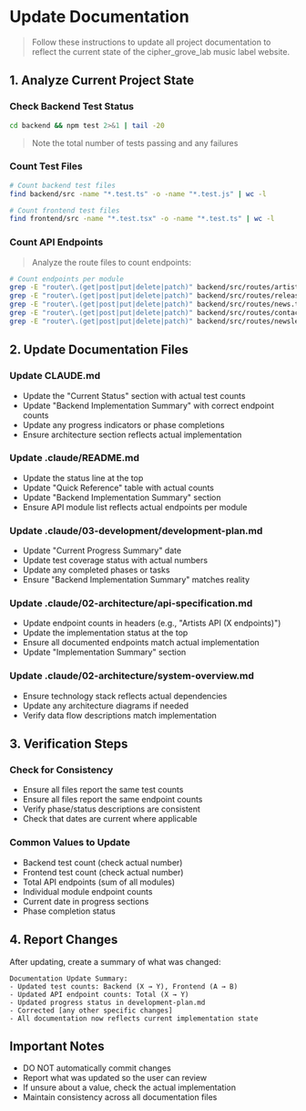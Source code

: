 # Update Documentation
> Follow these instructions to update all project documentation to reflect the current state of the cipher_grove_lab music label website.

## 1. Analyze Current Project State

### Check Backend Test Status
```bash
cd backend && npm test 2>&1 | tail -20
```
> Note the total number of tests passing and any failures

### Count Test Files
```bash
# Count backend test files
find backend/src -name "*.test.ts" -o -name "*.test.js" | wc -l

# Count frontend test files  
find frontend/src -name "*.test.tsx" -o -name "*.test.ts" | wc -l
```

### Count API Endpoints
> Analyze the route files to count endpoints:
```bash
# Count endpoints per module
grep -E "router\.(get|post|put|delete|patch)" backend/src/routes/artists.ts | wc -l
grep -E "router\.(get|post|put|delete|patch)" backend/src/routes/releases.ts | wc -l
grep -E "router\.(get|post|put|delete|patch)" backend/src/routes/news.ts | wc -l
grep -E "router\.(get|post|put|delete|patch)" backend/src/routes/contact.ts | wc -l
grep -E "router\.(get|post|put|delete|patch)" backend/src/routes/newsletter.ts | wc -l
```

## 2. Update Documentation Files

### Update CLAUDE.md
- Update the "Current Status" section with actual test counts
- Update "Backend Implementation Summary" with correct endpoint counts
- Update any progress indicators or phase completions
- Ensure architecture section reflects actual implementation

### Update .claude/README.md
- Update the status line at the top
- Update "Quick Reference" table with actual counts
- Update "Backend Implementation Summary" section
- Ensure API module list reflects actual endpoints per module

### Update .claude/03-development/development-plan.md
- Update "Current Progress Summary" date
- Update test coverage status with actual numbers
- Update any completed phases or tasks
- Ensure "Backend Implementation Summary" matches reality

### Update .claude/02-architecture/api-specification.md
- Update endpoint counts in headers (e.g., "Artists API (X endpoints)")
- Update the implementation status at the top
- Ensure all documented endpoints match actual implementation
- Update "Implementation Summary" section

### Update .claude/02-architecture/system-overview.md
- Ensure technology stack reflects actual dependencies
- Update any architecture diagrams if needed
- Verify data flow descriptions match implementation

## 3. Verification Steps

### Check for Consistency
- Ensure all files report the same test counts
- Ensure all files report the same endpoint counts
- Verify phase/status descriptions are consistent
- Check that dates are current where applicable

### Common Values to Update
- Backend test count (check actual number)
- Frontend test count (check actual number)
- Total API endpoints (sum of all modules)
- Individual module endpoint counts
- Current date in progress sections
- Phase completion status

## 4. Report Changes

After updating, create a summary of what was changed:
```
Documentation Update Summary:
- Updated test counts: Backend (X → Y), Frontend (A → B)
- Updated API endpoint counts: Total (X → Y)
- Updated progress status in development-plan.md
- Corrected [any other specific changes]
- All documentation now reflects current implementation state
```

## Important Notes
- DO NOT automatically commit changes
- Report what was updated so the user can review
- If unsure about a value, check the actual implementation
- Maintain consistency across all documentation files